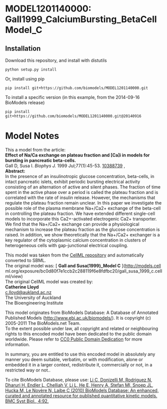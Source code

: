# MODEL1201140000: Gall1999_CalciumBursting_BetaCellModel_C

## Installation

Download this repository, and install with distutils

`python setup.py install`

Or, install using pip

`pip install git+https://github.com/biomodels/MODEL1201140000.git`

To install a specific version (in this example, from the 2014-09-16 BioModels release)

`pip install git+https://github.com/biomodels/MODEL1201140000.git@20140916`


# Model Notes


This a model from the article:  
**Effect of Na/Ca exchange on plateau fraction and [Ca]i in models for bursting in pancreatic beta-cells.**   
Gall D, Susa I. _Biophys J._ 1999 Jul;77(1):45-53.
[10388739](http://www.ncbi.nlm.nih.gov/pubmed/10388739) ,  
**Abstract:**   
In the presence of an insulinotropic glucose concentration, beta-cells, in
intact pancreatic islets, exhibit periodic bursting electrical activity
consisting of an alternation of active and silent phases. The fraction of time
spent in the active phase over a period is called the plateau fraction and is
correlated with the rate of insulin release. However, the mechanisms that
regulate the plateau fraction remain unclear. In this paper we investigate the
possible role of the plasma membrane Na+/Ca2+ exchange of the beta-cell in
controlling the plateau fraction. We have extended different single-cell
models to incorporate this Ca2+-activated electrogenic Ca2+ transporter. We
find that the Na+/Ca2+ exchange can provide a physiological mechanism to
increase the plateau fraction as the glucose concentration is raised. In
addition, we show theoretically that the Na+/Ca2+ exchanger is a key regulator
of the cytoplasmic calcium concentration in clusters of heterogeneous cells
with gap-junctional electrical coupling.

This model was taken from the [CellML
repository](http://www.cellml.org/models) and automatically converted to SBML.  
The original model was: [ **Gall and Susa(1999)_Model C** ](http://models.cell
ml.org/exposure/bc0d80f7e1ccb2c288119f6e8fdfbc20/gall_susa_1999_c.cellml/view)  
The original CellML model was created by:  
**Catherine Lloyd**   
c.lloyd@aukland.ac.nz  
The University of Auckland  
The Bioengineering Institute  

This model originates from BioModels Database: A Database of Annotated
Published Models (http://www.ebi.ac.uk/biomodels/). It is copyright (c)
2005-2011 The BioModels.net Team.  
To the extent possible under law, all copyright and related or neighbouring
rights to this encoded model have been dedicated to the public domain
worldwide. Please refer to [CC0 Public Domain
Dedication](http://creativecommons.org/publicdomain/zero/1.0/) for more
information.

In summary, you are entitled to use this encoded model in absolutely any
manner you deem suitable, verbatim, or with modification, alone or embedded it
in a larger context, redistribute it, commercially or not, in a restricted way
or not..  
  
To cite BioModels Database, please use: [Li C, Donizelli M, Rodriguez N,
Dharuri H, Endler L, Chelliah V, Li L, He E, Henry A, Stefan MI, Snoep JL,
Hucka M, Le Novère N, Laibe C (2010) BioModels Database: An enhanced, curated
and annotated resource for published quantitative kinetic models. BMC Syst
Biol., 4:92.](http://www.ncbi.nlm.nih.gov/pubmed/20587024)


